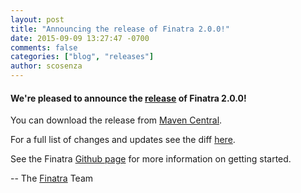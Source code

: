 ```yaml
---
layout: post
title: "Announcing the release of Finatra 2.0.0!"
date: 2015-09-09 13:27:47 -0700
comments: false
categories: ["blog", "releases"]
author: scosenza
---
```


#### We're pleased to announce the [release](https://github.com/twitter/finatra/releases/tag/v2.0.0) of Finatra 2.0.0!

You can download the release from [Maven Central][maven-central].

For a full list of changes and updates see the diff [here](https://github.com/twitter/finatra/compare/v2.0.0.M2...v2.0.0).

See the Finatra [Github page](https://github.com/twitter/finatra) for more information on getting started.

-- The [Finatra](https://groups.google.com/forum/#!forum/finatra-users) Team

[maven-central]: http://search.maven.org/#search%7Cga%7C1%7Cg%3A%22com.twitter.finatra%22%20AND%20v%3A%222.0.0%22
